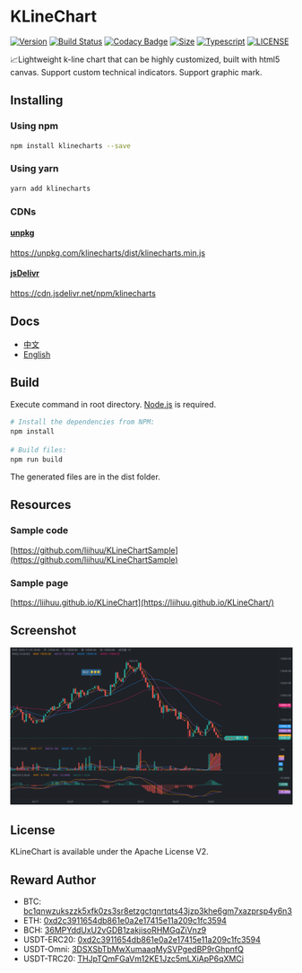 # KLineChart
[![Version](https://badgen.net/npm/v/klinecharts)](https://www.npmjs.com/package/klinecharts)
[![Build Status](https://travis-ci.org/liihuu/KLineChart.svg?branch=master)](https://travis-ci.org/liihuu/KLineChart)
[![Codacy Badge](https://app.codacy.com/project/badge/Grade/44d60927c56540cfb64a0f476afbc96d)](https://www.codacy.com/manual/liihuu/KLineChart?utm_source=github.com&amp;utm_medium=referral&amp;utm_content=liihuu/KLineChart&amp;utm_campaign=Badge_Grade)
[![Size](https://badgen.net/bundlephobia/minzip/klinecharts@latest)](https://bundlephobia.com/result?p=klinecharts@latest)
[![Typescript](https://badgen.net/npm/types/klinecharts)](types/index.d.ts)
[![LICENSE](https://badgen.net/github/license/liihuu/KLineChart)](LICENSE)

📈Lightweight k-line chart that can be highly customized, built with html5 canvas. Support custom technical indicators. Support graphic mark.

## Installing
### Using npm
```bash
npm install klinecharts --save
```

### Using yarn
```bash
yarn add klinecharts
```

### CDNs
#### [unpkg](https://unpkg.com)
https://unpkg.com/klinecharts/dist/klinecharts.min.js

#### [jsDelivr](https://cdn.jsdelivr.net)
https://cdn.jsdelivr.net/npm/klinecharts

## Docs
+ [中文](https://www.yuque.com/liihuu/klinechart)
+ [English](./docs/en/README.md)

## Build
Execute command in root directory. [Node.js](https://nodejs.org) is required.
```bash
# Install the dependencies from NPM:
npm install

# Build files:
npm run build
```
The generated files are in the dist folder.


## Resources
### Sample code
[https://github.com/liihuu/KLineChartSample](https://github.com/liihuu/KLineChartSample)

### Sample page
[https://liihuu.github.io/KLineChart](https://liihuu.github.io/KLineChart/)

## Screenshot
<img width="800" src="./screenshot/screenshot.png"/>

## License
KLineChart is available under the Apache License V2.

## Reward Author
+ BTC: [bc1qnwzukszzk5xfk0zs3sr8etzgctgnrtqts43jzp3khe6gm7xazprsp4y6n3]()
+ ETH: [0xd2c3911654db861e0a2e17415e11a209c1fc3594]()
+ BCH: [36MPYddUxU2vGDB1zakjisoRHMGqZiVnz9]()
+ USDT-ERC20: [0xd2c3911654db861e0a2e17415e11a209c1fc3594]()
+ USDT-Omni: [3DSXSbTbMwXumaaqMySVPgedBP9rGhpnfQ]()
+ USDT-TRC20: [THJpTQmFGaVm12KE1Jzc5mLXiApP6qXMCi]()
